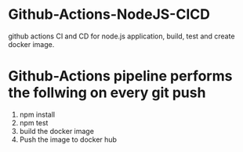 # Github-Actions-NodeJS-CICD
github actions CI and CD for node.js application, build, test and create docker image.

# Github-Actions pipeline performs the follwing on every git push
1. npm install
2. npm test 
3. build the docker image
4. Push the image to docker hub
